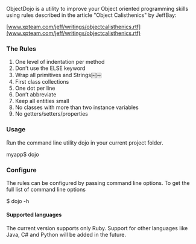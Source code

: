ObjectDojo is a utility to improve your Object oriented programming skills using rules described in the article "Object Calisthenics" by JeffBay:

[www.xpteam.com/jeff/writings/objectcalisthenics.rtf](www.xpteam.com/jeff/writings/objectcalisthenics.rtf)

### The Rules

1. One level of indentation per method
2. Don’t use the ELSE keyword
3. Wrap all primitives and Strings￼￼
4. First class collections
5. One dot per line
6. Don’t abbreviate
7. Keep all entities small
8. No classes with more than two instance variables
9. No getters/setters/properties

### Usage

Run the command line utility dojo in your current project folder.

myapp$ dojo

### Configure

The rules can be configured by passing command line options. To get the full list of command line options

$ dojo -h

#### Supported languages

The current version supports only Ruby.
Support for other languages like Java, C# and Python will be added in the future.